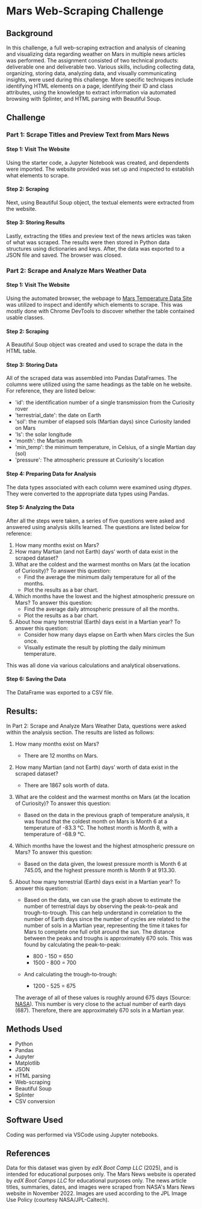 # Mars Web-Scraping Challenge
## Background 
In this challenge, a full web-scraping extraction and analysis of cleaning and visualizing data regarding weather on Mars in multiple news articles was performed. The assignment consisted of two technical products: deliverable one and deliverable two. Various skills, including collecting data, organizing, storing data, analyzing data, and visually communicating insights, were used during this challenge. More specific techniques include identifying HTML elements on a page, identifying their ID and class attributes, using the knowledge to extract information via automated browsing with Splinter, and HTML parsing with Beautiful Soup. 

## Challenge 
### Part 1: Scrape Titles and Preview Text from Mars News 
#### Step 1: Visit The Website 
Using the starter code, a Jupyter Notebook was created, and dependents were imported. The website provided was set up and inspected to establish what elements to scrape. 

#### Step 2: Scraping 
Next, using Beautiful Soup object, the textual elements were extracted from the website. 

#### Step 3: Storing Results 
Lastly, extracting the titles and preview text of the news articles was taken of what was scraped. The results were then stored in Python data structures using dictionaries and keys. After, the data was exported to a JSON file and saved. The browser was closed. 

### Part 2: Scrape and Analyze Mars Weather Data
#### Step 1: Visit The Website
Using the automated browser, the webpage to [Mars Temperature Data Site](https://static.bc-edx.com/data/web/mars_facts/temperature.html) was utilized to inspect and identify which elements to scrape. This was mostly done with Chrome DevTools to discover whether the table contained usable classes.

#### Step 2: Scraping 
A Beautiful Soup object was created and used to scrape the data in the HTML table. 

#### Step 3: Storing Data 
All of the scraped data was assembled into Pandas DataFrames. The columns were utilized using the same headings as the table on he website. For reference, they are listed below: 
* 'id': the identification number of a single transmission from the Curiosity rover
* 'terrestrial_date': the date on Earth
* 'sol': the number of elapsed sols (Martian days) since Curiosity landed on Mars
* 'ls': the solar longitude
* 'month': the Martian month
* 'min_temp': the minimum temperature, in Celsius, of a single Martian day (sol)
* 'pressure': The atmospheric pressure at Curiosity's location

#### Step 4: Preparing Data for Analysis
The data types associated with each column were examined using _dtypes_. They were converted to the appropriate data types using Pandas. 

#### Step 5: Analyzing the Data
After all the steps were taken, a series of five questions were asked and answered using analysis skills learned. The questions are listed below for reference: 
1. How many months exist on Mars?
2. How many Martian (and not Earth) days’ worth of data exist in the scraped dataset?
3. What are the coldest and the warmest months on Mars (at the location of Curiosity)? To answer this question:
    * Find the average the minimum daily temperature for all of the months.
    * Plot the results as a bar chart.
4. Which months have the lowest and the highest atmospheric pressure on Mars? To answer this question:
    * Find the average daily atmospheric pressure of all the months.
    * Plot the results as a bar chart.
5. About how many terrestrial (Earth) days exist in a Martian year? To answer this question:
    * Consider how many days elapse on Earth when Mars circles the Sun once.
    * Visually estimate the result by plotting the daily minimum temperature.

This was all done via various calculations and analytical observations. 

#### Step 6: Saving the Data
The DataFrame was exported to a CSV file. 

## Results: 
In Part 2: Scrape and Analyze Mars Weather Data, questions were asked within the analysis section. The results are listed as follows: 
1. How many months exist on Mars? 
    * There are 12 months on Mars. 
2. How many Martian (and not Earth) days’ worth of data exist in the scraped dataset?
    * There are 1867 sols worth of data. 
3. What are the coldest and the warmest months on Mars (at the location of Curiosity)? To answer this question:
    * Based on the data in the previous graph of temperature analysis, it was found that the coldest month on Mars is Month 6 at a temperature of -83.3 °C. The hottest month is Month 8, with a temperature of -68.9 °C.
4. Which months have the lowest and the highest atmospheric pressure on Mars? To answer this question:
    * Based on the data given, the lowest pressure month is Month 6 at 745.05, and the highest pressure month is Month 9 at 913.30.
5. About how many terrestrial (Earth) days exist in a Martian year? To answer this question:
    * Based on the data, we can use the graph above to estimate the number of terrestrial days by observing the peak-to-peak and trough-to-trough. This can help understand in correlation to the number of Earth days since the number of cycles are related to the number of sols in a Martian year, representing the time it takes for Mars to complete one full orbit around the sun. The distance between the peaks and troughs is approximately 670 sols. This was found by calculating the peak-to-peak: 
        * 800 - 150 = 650 
        * 1500 - 800 = 700 

    * And calculating the trough-to-trough: 
        * 1200 - 525 = 675

    The average of all of these values is roughly around 675 days (Source: [NASA](https://science.nasa.gov/mars/facts/)). This number is very close to the actual number of earth days (687). Therefore, there are approximately 670 sols in a Martian year.

## Methods Used
* Python 
* Pandas 
* Jupyter
* Matplotlib 
* JSON  
* HTML parsing
* Web-scraping
* Beautiful Soup
* Splinter
* CSV conversion 

## Software Used 
Coding was performed via VSCode using Jupyter notebooks.

## References
Data for this dataset was given by _edX Boot Camp LLC_ (2025), and is intended for educational purposes only. The Mars News website is operated by _edX Boot Camps LLC_ for educational purposes only. The news article titles, summaries, dates, and images were scraped from NASA's Mars News website in November 2022. Images are used according to the JPL Image Use Policy (courtesy NASA/JPL-Caltech).